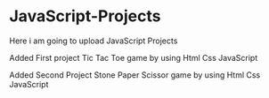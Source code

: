 # JavaScript-Projects
Here i am going to upload JavaScript Projects

Added First project Tic Tac Toe game by using Html Css JavaScript

Added Second Project Stone Paper Scissor game by using Html Css JavaScript
